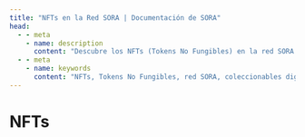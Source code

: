 ```yaml
---
title: "NFTs en la Red SORA | Documentación de SORA"
head:
  - - meta
    - name: description
      content: "Descubre los NFTs (Tokens No Fungibles) en la red SORA y explora el emocionante mundo de coleccionables digitales, arte y activos únicos. Aprende sobre las características y funcionalidades del ecosistema NFT de SORA, incluyendo la acuñación, comercio y exhibición de NFTs, y participa en la creciente comunidad NFT dentro de la red SORA."
  - - meta
    - name: keywords
      content: "NFTs, Tokens No Fungibles, red SORA, coleccionables digitales, arte, activos únicos, acuñación, comercio, exhibición, ecosistema NFT, comunidad NFT"
---
```


# NFTs

<!-- @include: snippet-nft-theory.md -->

<!-- @include: snippet-nft-polkaswap.md -->
